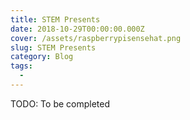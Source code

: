 ```yaml
---
title: STEM Presents 
date: 2018-10-29T00:00:00.000Z
cover: /assets/raspberrypisensehat.png
slug: STEM Presents
category: Blog
tags:
  - 
---
```

TODO: To be completed

